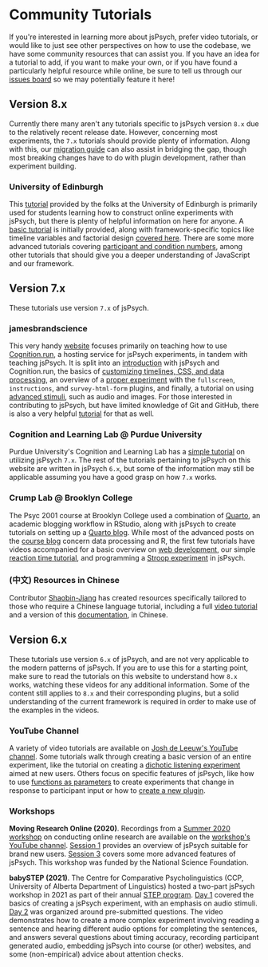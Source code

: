 # Community Tutorials

If you're interested in learning more about jsPsych, prefer video tutorials, or would like to just see other perspectives on how to use the codebase, we have some community resources that can assist you. If you have an idea for a tutorial to add, if you want to make your own, or if you have found a particularly helpful resource while online, be sure to tell us through our [issues board](https://github.com/jspsych/jsPsych/issues) so we may potentially feature it here!

## Version 8.x

Currently there many aren't any tutorials specific to jsPsych version `8.x` due to the relatively recent release date. However, concerning most experiments, the `7.x` tutorials should provide plenty of information. Along with this, our [migration guide](../support/migration-v8.md) can also assist in bridging the gap, though most breaking changes have to do with plugin development, rather than experiment building.

### University of Edinburgh

This [tutorial](https://softdev.ppls.ed.ac.uk/online_experiments/index.html) provided by the folks at the University of Edinburgh is primarily used for students learning how to construct online experiments with jsPsych, but there is plenty of helpful information on here for anyone. A [basic tutorial](https://softdev.ppls.ed.ac.uk/online_experiments/02_first.html) is initially provided, along with framework-specific topics like timeline variables and factorial design [covered here](https://softdev.ppls.ed.ac.uk/online_experiments/04_jspsych.html). There are some more advanced tutorials covering [participant and condition numbers](https://softdev.ppls.ed.ac.uk/online_experiments/07_ppt.html), among other tutorials that should give you a deeper understanding of JavaScript and our framework.

## Version 7.x

These tutorials use version `7.x` of jsPsych.

### jamesbrandscience

This very handy [website](https://jamesbrandscience.github.io/tutorials/) focuses primarily on teaching how to use [Cognition.run](https://www.cognition.run/), a hosting service for jsPsych experiments, in tandem with teaching jsPsych. It is split into an [introduction](https://jamesbrandscience.github.io/jspsych-tutorial/jspsych_1.html) with jsPsych and Cognition.run, the basics of [customizing timelines, CSS, and data processing](https://jamesbrandscience.github.io/jspsych-tutorial/jspsych_2.html), an overview of a [proper experiment](https://jamesbrandscience.github.io/jspsych-tutorial/jspsych_2.html) with the `fullscreen`, `instructions`, and `survey-html-form` plugins, and finally, a tutorial on using [advanced stimuli](https://jamesbrandscience.github.io/jspsych-tutorial/jspsych_4.html), such as audio and images. For those interested in contributing to jsPsych, but have limited knowledge of Git and GitHub, there is also a very helpful [tutorial](https://jamesbrandscience.github.io/tutorials/GitHub_stats_chat/GitHub.html) for that as well.

### Cognition and Learning Lab @ Purdue University

Purdue University's Cognition and Learning Lab has a [simple tutorial](https://learninglab.psych.purdue.edu/handbook/programming-guide/getting-started-jspsych-7/) on utilizing jsPsych `7.x`. The rest of the tutorials pertaining to jsPsych on this website are written in jsPsych `6.x`, but some of the information may still be applicable assuming you have a good grasp on how `7.x` works.

### Crump Lab @ Brooklyn College

The Psyc 2001 course at Brooklyn College used a combination of [Quarto](https://quarto.org/), an academic blogging workflow in RStudio, along with jsPsych to create tutorials on setting up a [Quarto blog](https://www.crumplab.com/blog/post_887_8_25_22_quartoblog/). While most of the advanced posts on the [course blog](https://www.crumplab.com/psyc2001/blog.html) concern data processing and R, the first few tutorials have videos accompanied for a basic overview on [web development](https://www.crumplab.com/psyc2001/blog/2_Basic_web/), our simple [reaction time tutorial](https://www.crumplab.com/psyc2001/blog/3_jspsych_tutorial/), and programming a [Stroop experiment](https://www.crumplab.com/psyc2001/blog/3_jspsych_tutorial/) in jsPsych.

### (中文) Resources in Chinese

Contributor [Shaobin-Jiang](https://github.com/Shaobin-Jiang) has created resources specifically tailored to those who require a Chinese language tutorial, including a full [video tutorial](https://www.bilibili.com/video/BV1Qs4y1y7c9/) and a version of this [documentation](https://shaobin-jiang.github.io/jsPsych-Chinese-Documentation/), in Chinese.

## Version 6.x

These tutorials use version `6.x` of jsPsych, and are not very applicable to the modern patterns of jsPsych. If you are to use this for a starting point, make sure to read the tutorials on this website to understand how `8.x` works, watching these videos for any additional information. Some of the content still applies to `8.x` and their corresponding plugins, but a solid understanding of the current framework is required in order to make use of the examples in the videos.

### YouTube Channel

A variety of video tutorials are available on [Josh de Leeuw's YouTube channel](https://www.youtube.com/playlist?list=PLnfo1lBY1P2Mf_o6rV5wiqqn92Mw3UTGh). Some tutorials walk through creating a basic version of an entire experiment, like the tutorial on creating a [dichotic listening experiment](https://www.youtube.com/playlist?list=PLnfo1lBY1P2Mf_o6rV5wiqqn92Mw3UTGh) aimed at new users. Others focus on specific features of jsPsych, like how to use [functions as parameters](https://www.youtube.com/watch?v=8-j2aAZ_iOk&list=PLnfo1lBY1P2Mf_o6rV5wiqqn92Mw3UTGh&index=5) to create experiments that change in response to participant input or how to [create a new plugin](https://www.youtube.com/watch?v=XQcsFwAmbiw&list=PLnfo1lBY1P2Mf_o6rV5wiqqn92Mw3UTGh&index=4).

### Workshops

**Moving Research Online (2020)**. Recordings from a [Summer 2020 workshop](https://www.movingresearchonline.info) on conducting online research are available on the [workshop's YouTube channel](https://www.youtube.com/channel/UCBZ5F1UysHWlplUNDRwbsWA). [Session 1](https://www.youtube.com/watch?v=BuhfsIFRFe8) provides an overview of jsPsych suitable for brand new users. [Session 3](https://www.youtube.com/watch?v=LP7o0iAALik) covers some more advanced features of jsPsych. This workshop was funded by the National Science Foundation.

**babySTEP (2021)**. The Centre for Comparative Psycholinguistics (CCP, University of Alberta Department of Linguistics) hosted a two-part jsPsych workshop in 2021 as part of their annual [STEP program](https://ccp.artsrn.ualberta.ca/portfolio/step/). [Day 1](https://drive.google.com/file/d/1_bd_Tz1IoyGaZzuPoR_Qb6Rtd5wg4t4D/view?usp=drive_web) covered the basics of creating a jsPsych experiment, with an emphasis on audio stimuli. [Day 2](https://drive.google.com/file/d/1dIw1xIVY1lCHwFKGRaUnWMguwHfdkbGK/view?usp=drive_web) was organized around pre-submitted questions. The video demonstrates how to create a more complex experiment involving reading a sentence and hearing different audio options for completing the sentences, and answers several questions about timing accuracy, recording participant generated audio, embedding jsPsych into course (or other) websites, and some (non-empirical) advice about attention checks.